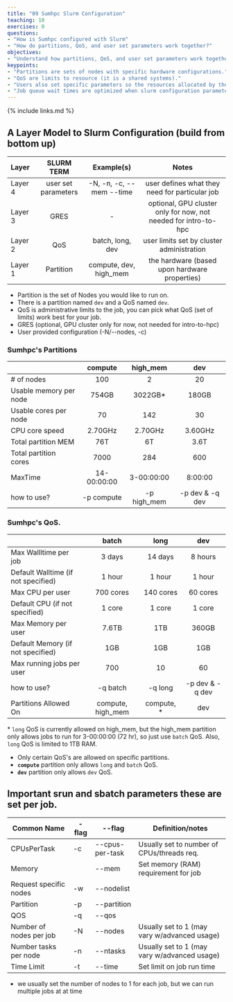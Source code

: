 ```yaml
---
title: "09 Sumhpc Slurm Configuration"
teaching: 10
exercises: 0
questions:
- "How is Sumhpc configured with Slurm"
- "How do partitions, QoS, and user set parameters work together?"
objectives:
- "Understand how partitions, QoS, and user set parameters work together"
keypoints:
- "Partitions are sets of nodes with specific hardware configurations."
- "QoS are limits to resource (it is a shared systems)."
- "Users also set specific parameters so the resources allocated by the scheduler match what is needed."
- "Job queue wait times are optimized when slurm configuration parameters are optimal for job."
---
```


{% include links.md %}

## A Layer Model to Slurm Configuration (build from bottom up)

| Layer     | SLURM TERM          | Example(s)                 | Notes                                                           |
|:----------|:-------------------:|:--------------------------:|:---------------------------------------------------------------:|
| Layer 4   | user set parameters | -N, -n, -c, -\-mem -\-time | user defines what they need for particular job                  |
| Layer 3   | GRES                | -                          | optional, GPU cluster only for now, not needed for intro-to-hpc |
| Layer 2   | QoS                 | batch, long, dev           | user limits set by cluster administration                       |
| Layer 1   | Partition           | compute, dev, high_mem     | the hardware (based upon hardware properties)                   |


- Partition is the set of Nodes you would like to run on. 
- There is a partition named ```dev``` and a QoS named ```dev```.  
- QoS is administrative limits to the job, you can pick what QoS (set of limits) work best for your job.
- GRES (optional, GPU cluster only for now, not needed for intro-to-hpc)
- User provided configuration (-N/--nodes, -c)

### Sumhpc's Partitions 

|                        | compute     | high_mem   | dev             |
|:-----------------------|:-----------:|:----------:|:---------------:|
| # of nodes             | 100         | 2          | 20              |
| Usable memory per node | 754GB       | 3022GB*    | 180GB           |
| Usable cores per node  | 70          | 142        | 30              |
| CPU core speed​​​​​​​         | 2.70GHz     | 2.70GHz    | 3.60GHz         |
| Total partition MEM    | 76T         | 6T         | 3.6T            |
| Total partition cores  | 7000        | 284        | 600             |
| MaxTime                | 14-00:00:00 | 3-00:00:00 | 8:00:00         | 
| how to use?            | -p compute  | -p high_mem| -p dev & -q dev |


### Sumhpc's QoS.

|                                     | batch             |  long      | dev             |
|:------------------------------------|:-----------------:|:----------:|:---------------:|
| Max Wallltime per job               | 3 days            | 14 days    | 8 hours         |
| Default Walltime (if not specified) | 1 hour            | 1 hour     | 1 hour          |
| Max CPU per user                    | 700 cores         | 140 cores  | 60 cores        |
| Default CPU (if not specified)      | 1 core            | 1 core     | 1 core          |
| Max Memory per user                 | 7.6TB             | 1TB        | 360GB           |
| Default Memory (if not specified)   | 1GB               | 1GB        | 1GB             |
| Max running jobs per user           | 700               | 10         | 60              |
| how to use?                         | -q batch          | -q long    | -p dev & -q dev |
| Partitions Allowed On               | compute, high_mem | compute, \*| dev             |

\* ```long``` QoS is currently allowed on high_mem, but the high_mem partition only allows jobs to run for 3-00:00:00 (72 hr), so just use ```batch``` QoS. Also, ```long``` QoS is limited to 1TB RAM. 

- Only certain QoS's are allowed on specific partitions. 
 - **```compute```** partition only allows ```long``` and ```batch``` QoS.
 - **```dev```** partition only allows ```dev``` QoS.
    
## Important srun and sbatch parameters these are set per job.

| Common Name            | - flag | -\-flag            |   Definition/notes                           |
|------------------------|--------|--------------------|----------------------------------------------|
| CPUsPerTask            | -c     | -\-cpus-per-task   | Usually set to number of CPUs/threads req.   |
| Memory                 |        | -\-mem             | Set memory (RAM) requirement for job         |
| Request specific nodes | -w     | -\-nodelist        |                                              |
| Partition              | -p     | -\-partition       |                                              |
| QOS                    | -q     | -\-qos             |                                              |
| Number of nodes per job| -N     | -\-nodes           | Usually set to 1 (may vary w/advanced usage) |
| Number tasks per node  | -n     | -\-ntasks          | Usually set to 1 (may vary w/advanced usage) |
| Time Limit             | -t     | -\-time            | Set limit on job run time                    |

- we usually set the number of nodes to 1 for each job, but we can run multiple jobs at at time 
